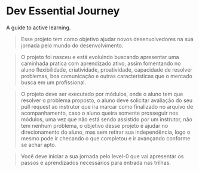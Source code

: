# Dev Essential Journey
A guide to active learning.

 > Esse projeto tem como objetivo ajudar novos desenvolvedores na sua jornada pelo mundo do desenvolvimento.

 > O projeto foi nasceu e está evoluindo buscando apresentar uma caminhada pratica com aprendizado ativo, assim fomentando no aluno flexibilidade, criatividade, proatividade, capacidade de resolver problemas, boa comunicação e outras características que o mercado busca em um profissional.

 > O projeto deve ser executado por módulos, onde o aluno tem que resolver o problema proposto, o aluno deve solicitar avaliação do seu pull request ao instrutor que ira marcar como finalizado no arquivo de acompanhamento, caso o aluno queira somente prosseguir nos módulos, uma vez que não está sendo assistido por um instrutor, não tem nenhum problema, o objetivo desse projeto é ajudar no direcionamento do aluno, mas sem retirar sua independência, logo o mesmo pode ir checando o que completou e ir avançando conforme se achar apto.

 > Você deve iniciar a sua jornada pelo level-0 que vai apresentar os passos e aprendizados necessários para entrada nas trilhas.
